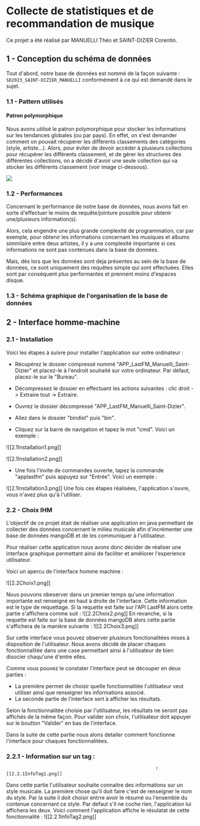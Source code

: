 # Collecte de statistiques et de recommandation de musique

Ce projet a été réalisé par MANUELLI Théo et SAINT-DIZIER Corentin.

## 1 - Conception du schéma de données

Tout d'abord,  notre base de données est nommé de la façon suivante : `SD2023_SAINT-DIZIER_MANUELLI` conformément à ce qui est demandé dans le sujet. 

### 1.1 - Pattern utilisés

#### Patron polymorphique

Nous avons utilisé le patron polymorphique pour stocker les informations sur les tendances globales (ou par pays). En effet, on s'est demander comment on pouvait récupérer les différents classements des catégories (style, artiste...).
Alors, pour éviter de devoir accéder à plusieurs collections pour récupérer les différents classement, et de gérer les structures des différentes collections, on a décidé d'avoir une seule collection qui va stocker les différents classement (voir image ci-dessous).

![](assets/1.png)


### 1.2 - Performances 

Concernant le performance de notre base de données, nous avons fait en sorte d'effectuer le moins de requête/jointure possible pour obtenir une/plusieurs information(s). 

Alors, cela engendre une plus grande complexité de programmation, car par exemple, pour obtenir les informations concernant les musiques et albums simmilaire entre deux artistes, il y a une complexité importante si ces informations ne sont pas contenues dans la base de données.

Mais, dès lors que les données sont deja présentes au sein de la base de données, ce sont uniquement des requêtes simple qui sont effectuées. Elles sont par conséquent plus performantes et prennent moins d'espaces disque.

### 1.3 - Schéma graphique de l'organisation de la base de données


## 2 - Interface homme-machine

### 2.1 - Installation
Voici les étapes à suivre pour installer l'application sur votre ordinateur :

* Récupérez le dossier compressé nommé "APP_LastFM_Manuelli_Saint-Dizier" et placez-le à l'endroit souhaité sur votre ordinateur. Par défaut, placez-le sur le "Bureau".

* Décompressez le dossier en effectuant les actions suivantes : clic droit -> Extraire tout -> Extraire.

* Ouvrez le dossier décompressé "APP_LastFM_Manuelli_Saint-Dizier". 

* Allez dans le dossier "bindist" puis "bin".

* Cliquez sur la barre de navigation et tapez le mot "cmd". Voici un exemple :

![[2.1Installation1.png]]


![[2.1Installation2.png]]

* Une fois l'invite de commandes ouverte, tapez la commande "applastfm" puis appuyez sur "Entrée". Voici un exemple :

![[2.1Installation3.png]]
Une fois ces étapes réalisées, l'application s'ouvre, vous n'avez plus qu'à l'utiliser.

### 2.2 - Choix IHM
L'objectif de ce projet était de réaliser une application en java permettant de collecter des données concernant le milieu musicale afin d'incrémenter une base de données mangoDB et de les communiquer à l'utilisateur. 

Pour réaliser cette application nous avons donc décider de réaliser une interface graphique permettant ainsi de faciliter et améliorer l'experience utilisateur. 

Voici un apercu de l'interface homme machine :

![[2.2Choix1.png]]

Nous pouvons obeserver dans un premier temps qu'une information importante est renseigné en haut à droite de l'interface. Cette information est le type de requettage. 
Si la requette est faite sur l'API LastFM alors cette partie s'affichera comme suit  :
														![[2.2Choix2.png]]
En revanche, si la requette est faite sur la base de données mangoDB alors cette partie s'affichera de la manière suivante : 
														![[2.2Choix3.png]]

Sur cette interface vous pouvez observer plusieurs fonctionalitées mises à disposition de l'utilisateur. Nous avons décidé de placer chaques fonctionnalitée dans une case permettant ainsi à l'utilisateur de bien disocier chaqu'une d'entre elles. 

Comme vous pouvez le constater l'interface peut se découper en deux parties : 

* La première permet de choisir quelle fonctionnalitée l'utilisateur veut utiliser ainsi que renseigner les informations associé. 
* La seconde partie de l'interface sert à afficher les résultats. 

Selon la fonctionnalitée choisie par l'utilisateur, les résultats ne seront pas affichés de la même façon. Pour valider son choix, l'utilisateur doit appuyer sur le boutton "Valider" en bas de l'interface.

Dans la suite de cette partie nous alons detailer comment fonctionne l'interface pour chaques fonctionnalitées.

### 2.2.1 - Information sur un tag : 

															![[2.2.1InfoTag1.png]]
Dans cette partie l'utilisateur souhaite connaitre des informations sur un style musicale. La première chose qu'il doit faire c'est de renseigner le nom du style. Par la suite il doit choisir entrre avoir le résumé ou l'ensemble du contenue concernant ce style. Par defaut s'il ne coche rien, l'application lui affichera les deux. Voici comment l'application affiche le résulatat de cette fonctionnalité : 
![[2.2.1InfoTag2.png]]
